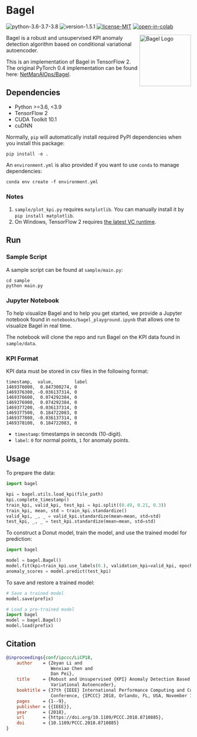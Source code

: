 # Bagel

![python-3.6-3.7-3.8](https://img.shields.io/badge/python-3.6%20%7C%203.7%20%7C%203.8-blue)
![version-1.5.1](https://img.shields.io/badge/version-1.5.1-blue)
[![license-MIT](https://img.shields.io/badge/license-MIT-green)](https://github.com/AlumiK/bagel-tensorflow/blob/main/LICENSE)
[![open-in-colab](https://colab.research.google.com/assets/colab-badge.svg)](http://colab.research.google.com/github/AlumiK/bagel-tensorflow/blob/main/notebooks/bagel_playground.ipynb)

<img width="140" alt="Bagel Logo" align="right" src="https://www.svgrepo.com/show/275681/bagel.svg"/>

Bagel is a robust and unsupervised KPI anomaly detection algorithm based on conditional variational autoencoder.

This is an implementation of Bagel in TensorFlow 2. The original PyTorch 0.4 implementation can be found here: [NetManAIOps/Bagel](https://github.com/NetManAIOps/Bagel).

## Dependencies

- Python >=3.6, <3.9
- TensorFlow 2
- CUDA Toolkit 10.1
- cuDNN

Normally, `pip` will automatically install required PyPI dependencies when you install this package:
 
```
pip install -e .
``` 

An `environment.yml` is also provided if you want to use `conda` to manage dependencies:

```
conda env create -f environment.yml
```

### Notes

1. `sample/plot_kpi.py` requires `matplotlib`. You can manually install it by `pip install matplotlib`.
2. On Windows, TensorFlow 2 requires [the latest VC runtime](https://support.microsoft.com/en-us/help/2977003/the-latest-supported-visual-c-downloads).

## Run

### Sample Script

A sample script can be found at `sample/main.py`:

```
cd sample
python main.py
```

### Jupyter Notebook

To help visualize Bagel and to help you get started, we provide a Jupyter notebook found in `notebooks/bagel_playground.ipynb` that allows one to visualize Bagel in real time.

The notebook will clone the repo and run Bagel on the KPI data found in `sample/data`.

### KPI Format

KPI data must be stored in csv files in the following format:

```
timestamp,  value,        label
1469376000,  0.847300274, 0
1469376300, -0.036137314, 0
1469376600,  0.074292384, 0
1469376900,  0.074292384, 0
1469377200, -0.036137314, 0
1469377500,  0.184722083, 0
1469377800, -0.036137314, 0
1469378100,  0.184722083, 0
```

- `timestamp`: timestamps in seconds (10-digit).
- `label`: `0` for normal points, `1` for anomaly points.

## Usage

To prepare the data:

```python
import bagel

kpi = bagel.utils.load_kpi(file_path)
kpi.complete_timestamp()
train_kpi, valid_kpi, test_kpi = kpi.split((0.49, 0.21, 0.3))
train_kpi, mean, std = train_kpi.standardize()
valid_kpi, _, _ = valid_kpi.standardize(mean=mean, std=std)
test_kpi, _, _ = test_kpi.standardize(mean=mean, std=std)
```

To construct a Donut model, train the model, and use the trained model for prediction:

```python
import bagel

model = bagel.Bagel()
model.fit(kpi=train_kpi.use_labels(0.), validation_kpi=valid_kpi, epochs=EPOCHS)
anomaly_scores = model.predict(test_kpi)
```

To save and restore a trained model:

```python
# Save a trained model
model.save(prefix)

# Load a pre-trained model
import bagel
model = bagel.Bagel()
model.load(prefix)
```

## Citation

```bibtex
@inproceedings{conf/ipccc/LiCP18,
    author    = {Zeyan Li and
                 Wenxiao Chen and
                 Dan Pei},
    title     = {Robust and Unsupervised {KPI} Anomaly Detection Based on Conditional
                 Variational Autoencoder},
    booktitle = {37th {IEEE} International Performance Computing and Communications
                 Conference, {IPCCC} 2018, Orlando, FL, USA, November 17-19, 2018},
    pages     = {1--9},
    publisher = {{IEEE}},
    year      = {2018},
    url       = {https://doi.org/10.1109/PCCC.2018.8710885},
    doi       = {10.1109/PCCC.2018.8710885}
}
```
